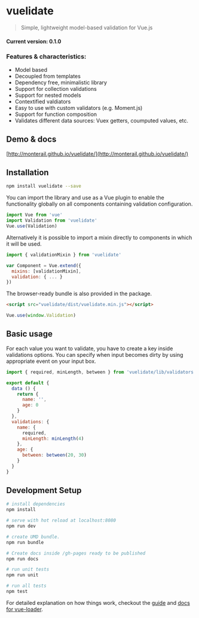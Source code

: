 # vuelidate

> Simple, lightweight model-based validation for Vue.js

#### Current version: 0.1.0

### Features & characteristics:
* Model based
* Decoupled from templates
* Dependency free, minimalistic library
* Support for collection validations
* Support for nested models
* Contextified valdiators
* Easy to use with custom validators (e.g. Moment.js)
* Support for function composition
* Validates different data sources: Vuex getters, coumputed values, etc.

## Demo & docs

[http://monterail.github.io/vuelidate/](http://monterail.github.io/vuelidate/)

## Installation

```bash
npm install vuelidate --save
```

You can import the library and use as a Vue plugin to enable the functionality globally on all components containing validation configuration.

```javascript
import Vue from 'vue'
import Validation from 'vuelidate'
Vue.use(Validation)
```

Alternatively it is possible to import a mixin directly to components in which it will be used.

```javascript
import { validationMixin } from 'vuelidate'

var Component = Vue.extend({
  mixins: [validationMixin],
  validation: { ... }
})
```

The browser-ready bundle is also provided in the package.

```html
<script src="vuelidate/dist/vuelidate.min.js"></script>
```

```javascript
Vue.use(window.Validation)
```

## Basic usage

For each value you want to validate, you have to create a key inside validations options. You can specify when input becomes dirty by using appropriate event on your input box.

```javascript
import { required, minLength, between } from 'vuelidate/lib/validators'

export default {
  data () {
    return {
      name: '',
      age: 0
    }
  },
  validations: {
    name: {
      required,
      minLength: minLength(4)
    },
    age: {
      between: between(20, 30)
    }
  }
}
```


## Development Setup

``` bash
# install dependencies
npm install

# serve with hot reload at localhost:8080
npm run dev

# create UMD bundle.
npm run bundle

# Create docs inside /gh-pages ready to be published
npm run docs

# run unit tests
npm run unit

# run all tests
npm test
```

For detailed explanation on how things work, checkout the [guide](http://vuejs-templates.github.io/webpack/) and [docs for vue-loader](http://vuejs.github.io/vue-loader).
